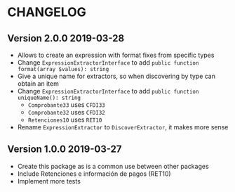 # CHANGELOG

## Version 2.0.0 2019-03-28

- Allows to create an expression with format fixes from specific types
- Change `ExpressionExtractorInterface` to add `public function format(array $values): string`
- Give a unique name for extractors, so when discovering by type can obtain an item
- Change `ExpressionExtractorInterface` to add `public function uniqueName(): string`
    - `Comprobante33` uses `CFDI33`
    - `Comprobante32` uses `CFDI32`
    - `Retenciones10` uses `RET10`
- Rename `ExpressionExtractor` to `DiscoverExtractor`, it makes more sense


## Version 1.0.0 2019-03-27

- Create this package as is a common use between other packages
- Include Retenciones e información de pagos (RET10)
- Implement more tests
